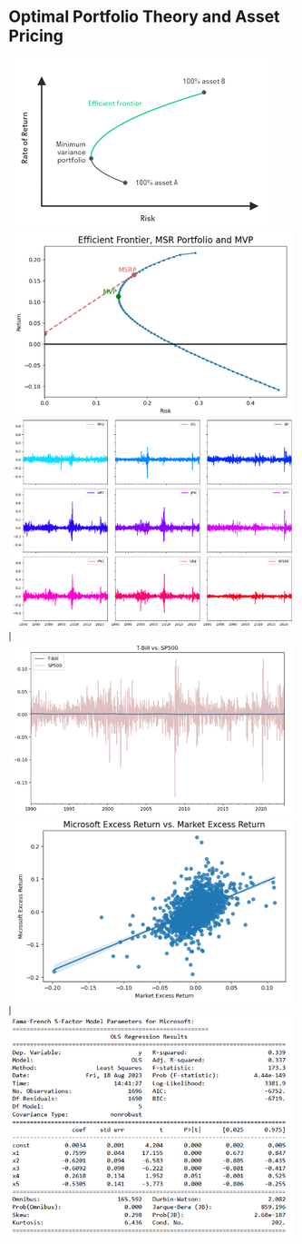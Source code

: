 # Optimal Portfolio Theory and Asset Pricing

![](https://github.com/MohsenM-Git/Asset_pricing/blob/main/ef.png)   ![](https://github.com/MohsenM-Git/Asset_pricing/blob/main/msr.png)
![](https://github.com/MohsenM-Git/Asset_pricing/blob/main/rets.png) | ![](https://github.com/MohsenM-Git/Asset_pricing/blob/main/tb-sp500.png)
![](https://github.com/MohsenM-Git/Asset_pricing/blob/main/reg-1.png)| ![](https://github.com/MohsenM-Git/Asset_pricing/blob/main/reg-2.png)
